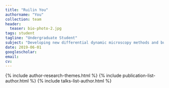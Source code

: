 ```yaml
---
title: "Ruilin You"
authorname: "You"
collection: team
header:
  teaser: bio-photo-2.jpg
tags: student
tagline: "Undergraduate Student"
subject: "Developing new differential dynamic microscopy methods and building our latest light sheet microscope"
date: 2019-06-01
googlescholar: 
email: 
cv: 
---
```


<p align= "justify">

{% include author-research-themes.html %}
{% include publication-list-author.html %}
{% include talks-list-author.html %}